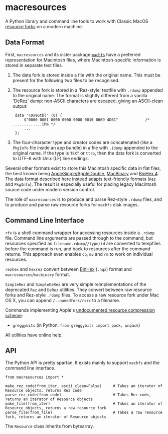 # macresources

A Python library and command line tools to work with Classic MacOS [resource
forks](https://en.wikipedia.org/wiki/Resource_fork) on a modern machine.


## Data Format

First, `macresources` and its sister package
[`machfs`](https://pypi.org/project/machfs/) have a preferred representation for
Macintosh files, where Macintosh-specific information is stored in separate text
files.

1. The data fork is stored inside a file with the original name. This must be
present for the following two files to be recognised.

2. The resource fork is stored in a 'Rez-style' textfile with `.rdump` appended
to the original name. The format is slightly different from a vanilla 'DeRez'
dump: non-ASCII characters are escaped, giving an ASCII-clean output:

        data '\0x96tbl' (0) {
            $"0000 0001 0000 0000 0000 0010 0669 4D61"            /* .............iMa */
            ...
        };

3. The four-character type and creator codes are concatenated (like a `PkgInfo`
file inside an app bundle) in a file with `.idump` appended to the original
name. If the type is `TEXT` or `ttro`, then the data fork is converted to UTF-8
with Unix (LF) line endings.

Several other formats exist to store this Macintosh specific data in flat files,
the best known being
[AppleSingle/AppleDouble](https://en.wikipedia.org/wiki/AppleSingle_and_AppleDouble_formats),
[MacBinary](https://en.wikipedia.org/wiki/MacBinary) and
[BinHex 4](https://en.wikipedia.org/wiki/BinHex). The data format described here
instead adapts text-friendly formats (`Rez` and `PkgInfo`). The result is
especially useful for placing legacy Macintosh source code under modern version
control.

The role of `macresources` is to produce and parse Rez-style `.rdump` files, and
to produce and parse raw resource forks for `machfs` disk images.


## Command Line Interface

`rfx` is a shell command wrapper for accessing resources inside a `.rdump` file.
Command line arguments are passed through to the command, but resources
specified as `filename.rdump//type/id` are converted to tempfiles before the
command is run, and back to resources after the command returns. This approach
even enables `cp`, `mv` and `rm` to work on individual resources.

`rezhex` and `hexrez` convert between
[BinHex](https://en.wikipedia.org/wiki/BinHex) (`.hqx`) format and
`macresources`/`macbinary` format.

`SimpleRez` and `SimpleDeRez` are very simple reimplementations of the
deprecated `Rez` and `DeRez` utilities. They convert between raw resource forks
and Rez-style `.rdump` files. To access a raw resource fork under Mac OS X, you
can append `/..namedfork/rsrc` to a filename.

Commands implementing Apple's [undocumented resource compression scheme](http://preserve.mactech.com/articles/mactech/Vol.09/09.01/ResCompression/index.html):

- `greggybits` (in Python: `from greggybits import pack, unpack`)

All utilities have online help.


## API

The Python API is pretty spartan. It exists mainly to support `machfs` and the command line interface.

    from macresources import *

    make_rez_code(from_iter, ascii_clean=False)     # Takes an iterator of Resource objects, returns Rez code
    parse_rez_code(from_code)                       # Takes Rez code, returns an iterator of Resource objects
    make_file(from_iter)                            # Takes an iterator of Resource objects, returns a raw resource fork
    parse_file(from_file)                           # Takes a raw resource fork, returns an iterator of Resource objects

The `Resource` class inherits from bytearray.

